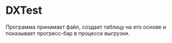 # DXTest
Программа принимает файл, создает таблицу на его основе и показывает прогресс-бар в процессе выгрузки.
